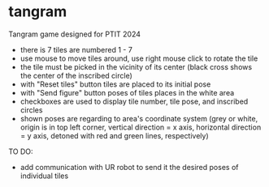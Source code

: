 # tangram
 Tangram game designed for PTIT 2024

 - there is 7 tiles are numbered 1 - 7
 - use mouse to move tiles around, use right mouse click to rotate the tile
 - the tile must be picked in the vicinity of its center (black cross shows the center of the inscribed circle)
 - with "Reset tiles" button tiles are placed to its initial pose
 - with "Send figure" button poses of tiles places in the white area 
 - checkboxes are used to display tile number, tile pose, and inscribed circles
 - shown poses are regarding to area's coordinate system (grey or white, origin is in top left corner, vertical direction = x axis, horizontal direction = y axis, detoned with red and green lines, respectively)
 
 TO DO:
 - add communication with UR robot to send it the desired poses of individual tiles
